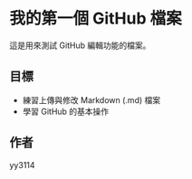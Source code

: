 # 我的第一個 GitHub 檔案

這是用來測試 GitHub 編輯功能的檔案。

## 目標
- 練習上傳與修改 Markdown (.md) 檔案
- 學習 GitHub 的基本操作

## 作者
yy3114
